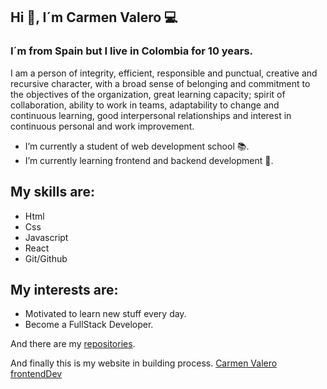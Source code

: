## Hi :wave:, I´m Carmen Valero :computer: <br>
### I´m from Spain but I live in Colombia for 10 years. 

I am a person of integrity, efficient, responsible and punctual, creative and recursive character, with a broad sense of belonging and commitment to the objectives of the organization, great learning capacity; spirit of collaboration, ability to work in teams, adaptability to change and continuous learning, good interpersonal relationships and interest in continuous personal and work improvement.

- I’m currently a student of web development school :books:.
- I’m currently learning frontend and backend development :memo:.

## My skills are:

- Html
- Css
- Javascript
- React
- Git/Github

## My interests are:

- Motivated to learn new stuff every day.
- Become a FullStack Developer.


And there are my <a href="https://github.com/mvalero4?tab=repositories">repositories</a>.

And finally this is my website in building process. <a href='https://carmen-valero-developer.netlify.app/'>Carmen Valero frontendDev</a>

